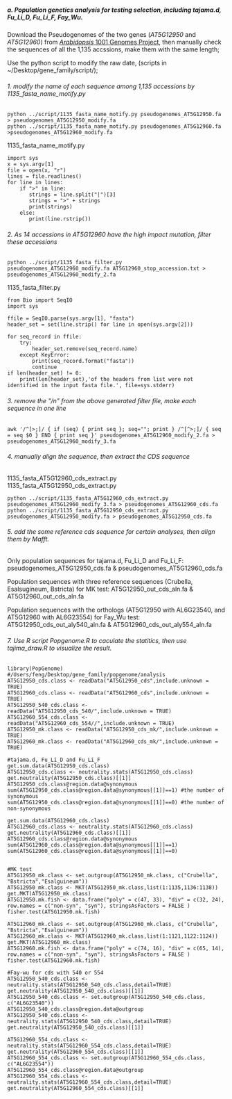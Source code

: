 ##### a. Population genetics analysis for testing selection, including tajama.d, Fu\_Li\_D, Fu\_Li\_F, Fay\_Wu.  
Download the Pseudogenomes of the two genes (*AT5G12950* and *AT5G12960*) from [*Arabidopsis* 1001 Genomes Project](https://1001genomes.org/tools.html), then manually check the sequences of all the 1,135 accssions, make them with the same length;    

Use the python script to modify the raw date, (scripts in ~/Desktop/gene_family/script/);   
###### 1. modify the name of each sequence among 1,135 accessions by 1135_fasta_name_motify.py

```
python ../script/1135_fasta_name_motify.py pseudogenomes_AT5G12950.fa > pseudogenomes_AT5G12950_modify.fa
python ../script/1135_fasta_name_motify.py pseudogenomes_AT5G12960.fa >pseudogenomes_AT5G12960_modify.fa
```
1135_fasta_name_motify.py
```
import sys
x = sys.argv[1]
file = open(x, "r")
lines = file.readlines()
for line in lines:
    if ">" in line:
       strings = line.split("|")[3]
       strings = ">" + strings
       print(strings)
    else:
       print(line.rstrip())
```
###### 2. As 14 accessions in *AT5G12960* have the high impact mutation, filter these accessions
```
python ../script/1135_fasta_filter.py pseudogenomes_AT5G12960_modify.fa AT5G12960_stop_accession.txt > pseudogenomes_AT5G12960_modify_2.fa
``` 
1135_fasta_filter.py
```
from Bio import SeqIO
import sys

ffile = SeqIO.parse(sys.argv[1], "fasta")
header_set = set(line.strip() for line in open(sys.argv[2]))

for seq_record in ffile:
    try:
        header_set.remove(seq_record.name)
    except KeyError:
        print(seq_record.format("fasta"))
        continue
if len(header_set) != 0:
    print(len(header_set),'of the headers from list were not identified in the input fasta file.', file=sys.stderr)
```

###### 3. remove the "/n" from the above generated filter file, make each sequence in one line

```
awk '/^[>;]/ { if (seq) { print seq }; seq=""; print } /^[^>;]/ { seq = seq $0 } END { print seq }' pseudogenomes_AT5G12960_modify_2.fa > pseudogenomes_AT5G12960_modify_3.fa
```

###### 4. manually align the sequence, then extract the CDS sequence
1135_fasta_AT5G12960_cds_extract.py
1135_fasta_AT5G12950_cds_extract.py 

```
python ../script/1135_fasta_AT5G12960_cds_extract.py pseudogenomes_AT5G12960_modify_3.fa > pseudogenomes_AT5G12960_cds.fa
python ../script/1135_fasta_AT5G12950_cds_extract.py pseudogenomes_AT5G12950_modify.fa > pseudogenomes_AT5G12950_cds.fa
```

###### 5. add the some reference cds sequence for certain analyses, then align them by Mafft.
 
Only population sequences for tajama.d, Fu\_Li\_D and Fu\_Li\_F: pseudogenomes_AT5G12950_cds.fa & pseudogenomes_AT5G12960_cds.fa   

Population sequences with three reference sequences (Crubella, Esalsugineum, Bstricta) for MK test: AT5G12950_out_cds_aln.fa & AT5G12960_out_cds_aln.fa   

Population sequences with the orthologs (AT5G12950 with AL6G23540, and AT5G12960 with AL6G23554) for Fay\_Wu test:
AT5G12950_cds_out_aly540_aln.fa & AT5G12960_cds_out_aly554_aln.fa

###### 7. Use R script Popgenome.R to caculate the statitics, then use tajima_draw.R to visualize the result.  

```
library(PopGenome)
#/Users/feng/Desktop/gene_family/popgenome/analysis
AT5G12950_cds.class <- readData("AT5G12950_cds",include.unknown = TRUE)
AT5G12960_cds.class <- readData("AT5G12960_cds",include.unknown = TRUE)
AT5G12950_540_cds.class <-readData("AT5G12950_cds_540/",include.unknown = TRUE)
AT5G12960_554_cds.class <-readData("AT5G12960_cds_554//",include.unknown = TRUE)
AT5G12950_mk.class <- readData("AT5G12950_cds_mk/",include.unknown = TRUE)
AT5G12960_mk.class <- readData("AT5G12960_cds_mk/",include.unknown = TRUE)

#tajama.d, Fu_Li_D and Fu_Li_F
get.sum.data(AT5G12950_cds.class)
AT5G12950_cds.class <- neutrality.stats(AT5G12950_cds.class)
get.neutrality(AT5G12950_cds.class)[[1]]
AT5G12950_cds.class@region.data@synonymous
sum(AT5G12950_cds.class@region.data@synonymous[[1]]==1) #the number of synonymous
sum(AT5G12950_cds.class@region.data@synonymous[[1]]==0) #the number of non-synonymous 

get.sum.data(AT5G12960_cds.class)
AT5G12960_cds.class <- neutrality.stats(AT5G12960_cds.class)
get.neutrality(AT5G12960_cds.class)[[1]]
AT5G12960_cds.class@region.data@synonymous
sum(AT5G12960_cds.class@region.data@synonymous[[1]]==1)
sum(AT5G12960_cds.class@region.data@synonymous[[1]]==0)


#MK test
AT5G12950_mk.class <- set.outgroup(AT5G12950_mk.class, c("Crubella", "Bstricta","Esalguineum"))
AT5G12950_mk.class <- MKT(AT5G12950_mk.class,list(1:1135,1136:1138))
get.MKT(AT5G12950_mk.class)
AT5G12950.mk.fish <- data.frame("poly" = c(47, 33), "div" = c(32, 24), row.names = c("non-syn", "syn"), stringsAsFactors = FALSE )
fisher.test(AT5G12950.mk.fish)

AT5G12960_mk.class <- set.outgroup(AT5G12960_mk.class, c("Crubella", "Bstricta","Esalguineum"))
AT5G12960_mk.class <- MKT(AT5G12960_mk.class,list(1:1121,1122:1124))
get.MKT(AT5G12960_mk.class)
AT5G12960.mk.fish <- data.frame("poly" = c(74, 16), "div" = c(65, 14), row.names = c("non-syn", "syn"), stringsAsFactors = FALSE )
fisher.test(AT5G12960.mk.fish)

#Fay-wu for cds with 540 or 554
AT5G12950_540_cds.class <- neutrality.stats(AT5G12950_540_cds.class,detail=TRUE)
get.neutrality(AT5G12950_540_cds.class)[[1]]
AT5G12950_540_cds.class <- set.outgroup(AT5G12950_540_cds.class, c("AL6G23540"))
AT5G12950_540_cds.class@region.data@outgroup
AT5G12950_540_cds.class <- neutrality.stats(AT5G12950_540_cds.class,detail=TRUE)
get.neutrality(AT5G12950_540_cds.class)[[1]]

AT5G12960_554_cds.class <- neutrality.stats(AT5G12960_554_cds.class,detail=TRUE)
get.neutrality(AT5G12960_554_cds.class)[[1]]
AT5G12960_554_cds.class <- set.outgroup(AT5G12960_554_cds.class, c("AL6G23554"))
AT5G12960_554_cds.class@region.data@outgroup
AT5G12960_554_cds.class <- neutrality.stats(AT5G12960_554_cds.class,detail=TRUE)
get.neutrality(AT5G12960_554_cds.class)[[1]]
```
